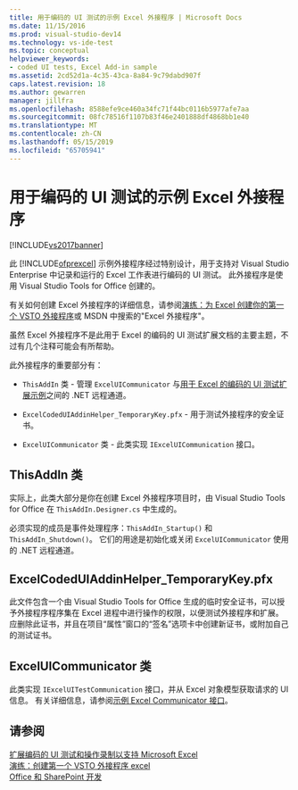 ```yaml
---
title: 用于编码的 UI 测试的示例 Excel 外接程序 | Microsoft Docs
ms.date: 11/15/2016
ms.prod: visual-studio-dev14
ms.technology: vs-ide-test
ms.topic: conceptual
helpviewer_keywords:
- coded UI tests, Excel Add-in sample
ms.assetid: 2cd52d1a-4c35-43ca-8a84-9c79dabd907f
caps.latest.revision: 18
ms.author: gewarren
manager: jillfra
ms.openlocfilehash: 8588efe9ce460a34fc71f44bc0116b5977afe7aa
ms.sourcegitcommit: 08fc78516f1107b83f46e2401888df4868bb1e40
ms.translationtype: MT
ms.contentlocale: zh-CN
ms.lasthandoff: 05/15/2019
ms.locfileid: "65705941"
---
```

# <a name="sample-excel-add-in-for-coded-ui-testing"></a>用于编码的 UI 测试的示例 Excel 外接程序
[!INCLUDE[vs2017banner](../includes/vs2017banner.md)]

此 [!INCLUDE[ofprexcel](../includes/ofprexcel-md.md)] 示例外接程序经过特别设计，用于支持对 Visual Studio Enterprise 中记录和运行的 Excel 工作表进行编码的 UI 测试。 此外接程序是使用 Visual Studio Tools for Office 创建的。  
  
 有关如何创建 Excel 外接程序的详细信息，请参阅[演练：为 Excel 创建你的第一个 VSTO 外接程序](https://msdn.microsoft.com/library/a855e2be-3ecf-4112-a7f5-ec0f7fad3b5f)或 MSDN 中搜索的"Excel 外接程序"。  
  
 虽然 Excel 外接程序不是此用于 Excel 的编码的 UI 测试扩展文档的主要主题，不过有几个注释可能会有所帮助。  
  
 此外接程序的重要部分有：  
  
- `ThisAddIn` 类 - 管理 `ExcelUICommunicator` 与[用于 Excel 的编码的 UI 测试扩展示例](../test/sample-coded-ui-test-extension-for-excel.md)之间的 .NET 远程通道。  
  
- `ExcelCodedUIAddinHelper_TemporaryKey.pfx` - 用于测试外接程序的安全证书。  
  
- `ExcelUICommunicator` 类 - 此类实现 `IExcelUICommunication` 接口。  
  
## <a name="thisaddin-class"></a>ThisAddIn 类  
 实际上，此类大部分是你在创建 Excel 外接程序项目时，由 Visual Studio Tools for Office 在 `ThisAddIn.Designer.cs` 中生成的。  
  
 必须实现的成员是事件处理程序：`ThisAddIn_Startup()` 和 `ThisAddIn_Shutdown()`。 它们的用途是初始化或关闭 `ExcelUICommunicator` 使用的 .NET 远程通道。  
  
## <a name="excelcodeduiaddinhelpertemporarykeypfx"></a>ExcelCodedUIAddinHelper_TemporaryKey.pfx  
 此文件包含一个由 Visual Studio Tools for Office 生成的临时安全证书，可以授予外接程序程序集在 Excel 进程中进行操作的权限，以便测试外接程序和扩展。 应删除此证书，并且在项目“属性”窗口的“签名”选项卡中创建新证书，或附加自己的测试证书。  
  
## <a name="exceluicommunicator-class"></a>ExcelUICommunicator 类  
 此类实现 `IExcelUITestCommunication` 接口，并从 Excel 对象模型获取请求的 UI 信息。 有关详细信息，请参阅[示例 Excel Communicator 接口](../test/sample-excel-communicator-interface.md)。  
  
## <a name="see-also"></a>请参阅  
 [扩展编码的 UI 测试和操作录制以支持 Microsoft Excel](../test/extending-coded-ui-tests-and-action-recordings-to-support-microsoft-excel.md)   
 [演练：创建第一个 VSTO 外接程序 excel](https://msdn.microsoft.com/library/a855e2be-3ecf-4112-a7f5-ec0f7fad3b5f)   
 [Office 和 SharePoint 开发](https://msdn.microsoft.com/library/2ddec047-263a-4901-a54c-a15fc8472329)
